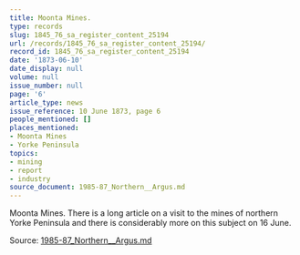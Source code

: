 ```yaml
---
title: Moonta Mines.
type: records
slug: 1845_76_sa_register_content_25194
url: /records/1845_76_sa_register_content_25194/
record_id: 1845_76_sa_register_content_25194
date: '1873-06-10'
date_display: null
volume: null
issue_number: null
page: '6'
article_type: news
issue_reference: 10 June 1873, page 6
people_mentioned: []
places_mentioned:
- Moonta Mines
- Yorke Peninsula
topics:
- mining
- report
- industry
source_document: 1985-87_Northern__Argus.md
---
```


Moonta Mines.  There is a long article on a visit to the mines of northern Yorke Peninsula and there is considerably more on this subject on 16 June.

Source: [1985-87_Northern__Argus.md](/downloads/markdown/1985-87_Northern__Argus.md)
